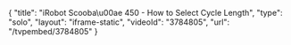 {
    "title": "iRobot Scooba\u00ae 450 - How to Select Cycle Length",
    "type": "solo",
    "layout": "iframe-static",
    "videoId": "3784805",
    "url": "\/tvpembed\/3784805"
}